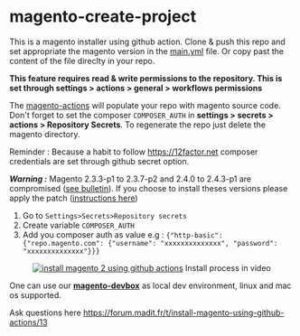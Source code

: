 # magento-create-project

This is a magento installer using github action.
Clone & push this repo and set appropriate the magento version in the [main.yml](https://github.com/seyuf/magento-create-project/blob/main/.github/workflows/main.yml) file. Or copy past the content of the file direclty in your repo.

**This feature requires read & write permissions to the repository. This is set through settings > actions > general > workflows permissions**

The [magento-actions](https://github.com/MAD-I-T/magento-actions) will populate your repo with magento source code.
Don't forget to set the composer `COMPOSER_AUTH` in **settings > secrets > actions > Repository Secrets**.
To regenerate the repo just delete the magento directory.


Reminder : 
Because a habit to follow https://12factor.net composer credentials are set through github secret option.

***Warning :*** Magento 2.3.3-p1 to 2.3.7-p2 and 2.4.0 to 2.4.3-p1 are compromised ([see bulletin](https://support.magento.com/hc/en-us/articles/4426353041293-Security-updates-available-for-Adobe-Commerce-APSB22-12-)). If you choose to install theses versions please apply the patch ([instructions here](https://gist.github.com/seyuf/0cd908a897f9b544d20de97dd2dcc25a))


1. Go to `Settings>Secrets>Repository secrets`
2. Create variable `COMPOSER_AUTH`
3. Add you composer auth as value e.g :
   `{"http-basic":{"repo.magento.com": {"username": "xxxxxxxxxxxxxx", "password": "xxxxxxxxxxxxxx"}}}`


<div align="center">
  <a href="https://www.youtube.com/watch?v=cqI79AKN7Gk"><img src="https://user-images.githubusercontent.com/3765910/154555377-2ab4d165-9bbb-42a4-b6cf-22586156477d.png" alt="install magento 2 using github actions"></a>
  <span>Install process in video</scan>
</div>

One can use our **[magento-devbox](https://github.com/MAD-I-T/magento-devbox)** as local dev environment, linux and mac os supported.

Ask questions here https://forum.madit.fr/t/install-magento-using-github-actions/13
